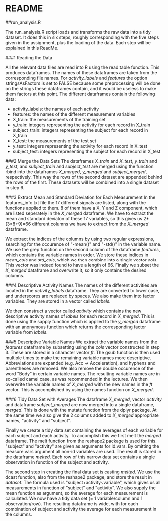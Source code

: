 # README

##run_analysis.R

The run_analysis.R script loads and transforms the raw data into a tidy dataset. It does this in six steps, roughly corresponding with the five steps given in the assignment, plus the loading of the data. Each step will be explained in this ReadMe.

###1 Reading the Data

All the relevant data files are read into R using the read.table function. This produces dataframes. The names of these dataframes are taken from the corresponding file names. For *activity_labels* and *features* the option stringsAsFactors is set to FALSE because some preprocessing will be done on the strings these dataframes contain, and it would be useless to make them factors at this point. The different dataframes contain the following data:

+ activity\_labels: the names of each activity
+ features: the names of the different measurement variables
+ X\_train: the measurements of the training set
+ y\_train: integers representing the activity for each record in X\_train
+ subject\_train: integers representing the subject for each record in X\_train
+ X\_test: the measurements of the test set
+ y\_test: integers representing the activity for each record in X\_test
+ subject\_test: integers representing the subject for each record in X\_test

###2 Merge the Data Sets
The dataframes *X_train* and *X_test*, *y_train* and *y_test*, and *subject_train* and *subject_test* are merged using the function rbind into the dataframes *X_merged*, *y_merged* and *subject_merged*, respectively. This way the rows of the second dataset are appended behind the rows of the first. These datasets will be combined into a single dataset in step 6.

###3 Extract Mean and Standard Deviation for Each Measurement
In the features\_info.txt file the 17 different signals are listed, along with the functions applied to them. 8 of them have a X, Y and Z component, which are listed seperately in the *X\_merged* dataframe. We have to extract the mean and standard deviaton of these 17 variables, so this gives us 2\*(3\*8+9)=66 different columns we have to extract from the *X\_merged* dataframe.

We extract the indices of the columns by using two regular expressions, searching for the occurence of "-mean()" and "-std()" in the variable name. We use the grep function on the second column of the dataframe *features*, which contains the variable names in order. We store these indices in *mean\_cols* and *std\_cols*, which we then combine into a single vector *cols*. This vector was indeed found to have a length of 66. Finally we subset the *X\_merged* dataframe and overwrite it, so it only contains the desired columns.

###4 Descriptive Activity Names
The names of the different activities are located in the *activity\_labels* dataframe. They are converted to lower case, and underscores are replaced by spaces. We also make them into factor variables. They are stored in a vector called *labels*.

We then construct a vector called *activity* which contains the new descriptive activity names of *labels* for each record in *X\_merged*. This is done using the sapply function which is applied to the *y\_merged* dataframe with an anonymous function which returns the corresponding factor variable from *labels*.

###5 Descriptive Variable Names
We extract the variable names from the *features* dataframe by subsetting using the *cols* vector constructed in step 3. These are stored in a character vector *ft*. The gsub function is then used multiple times to make the remaining variable names more descriptive. Abbreviations are expanded (e.g. Acc -> Acceleration), and hyphens and parentheses are removed. We also remove the double occurence of the word "Body" in certain variable names. The resulting variable names are in so-called camel case, as was recommended in the lectures. We then overwrite the variable names of *X\_merged* with the new names in the *ft* vector. This is accomplished by using the names function on *X\_merged*.

###6 Tidy Data Set with Averages
The dataframe *X\_merged*, vector *activity* and dataframe *subject_merged* are now merged into a single dataframe, *merged*. This is done with the mutate function from the dplyr package. At the same time we also give the 2 columns added to *X\_merged* appropriate names, "activity" and "subject".

Finally we create a tidy data set containing the averages of each variable for each subject and each activity. To accomplish this we first melt the *merged* dataframe. The melt function from the reshape2 package is used for this. "subject" and "activity" are given as arguments for id.vars. By omitting the measure.vars argument all non-id variables are used. The result is stored in the dataframe *melted*. Each row of this narrow data set contains a single observation in function of the subject and activity. 

The second step in creating the final data set is casting *melted*. We use the dcast function, also from the reshape2 package, and store the result in *dataset*. The formula used is "subject+activity~variable", which gives us all measurements in function of "subject" and "activity". We also supply the mean function as argument, so the average for each measurement is calculated. We now have a tidy data set (= 1 variable/column and 1 observation/row). The resulting dataframe is wide, with for each combination of subject and activity the average for each measurement in the columns.